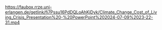 https://faubox.rrze.uni-erlangen.de/getlink/fi7Pssu16PdDQLoAhKjDyk/Climate_Change_Cost_of_Living_Crisis_Presentation%20-%20PowerPoint%202024-07-09%2023-22-31.mp4
